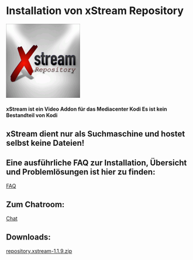 <html>
  <body>
  <h1>Installation von xStream Repository</h1>
  <img src="icon.png" style="max-width: 40%;">
    <h4>xStream ist ein Video Addon für das Mediacenter Kodi
      Es ist kein Bestandteil von Kodi</h4>
    <h2>xStream dient nur als Suchmaschine und hostet selbst keine Dateien!</h2>
    <h2>Eine ausführliche FAQ zur Installation, Übersicht und Problemlösungen ist hier zu finden:</h2>
    <a href="https://github.com/streamxstream/xStream-FAQ/blob/master/xStream_Anleitung_FAQ.md">FAQ</a> 
    <h2>Zum Chatroom:</h2>
    <a href="https://gitter.im/Lastship_Chat/xStream">Chat</a>
    <h2>Downloads:</h2>
    <p><a href="repository.xstream-1.1.9.zip">repository.xstream-1.1.9.zip</a></p>
  </body>
</html>
